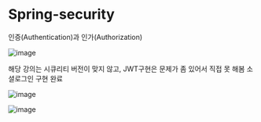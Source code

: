 # Spring-security
인증(Authentication)과 인가(Authorization)

![image](https://github.com/91CHS/SpringSecurity-JWT/assets/68048878/04bab179-f2bd-4270-8fb3-6af3232411b0)


해당 강의는 시큐리티 버전이 맞지 않고,
JWT구현은 문제가 좀 있어서 직접 못 해봄
소셜로그인 구현 완료

![image](https://github.com/91CHS/SpringSecurity-JWT/assets/68048878/806e3ce1-1769-4065-99b6-ffe0ebc899de)

![image](https://github.com/91CHS/SpringSecurity-JWT/assets/68048878/bff0e9fe-310f-4215-8479-c96222aed307)




